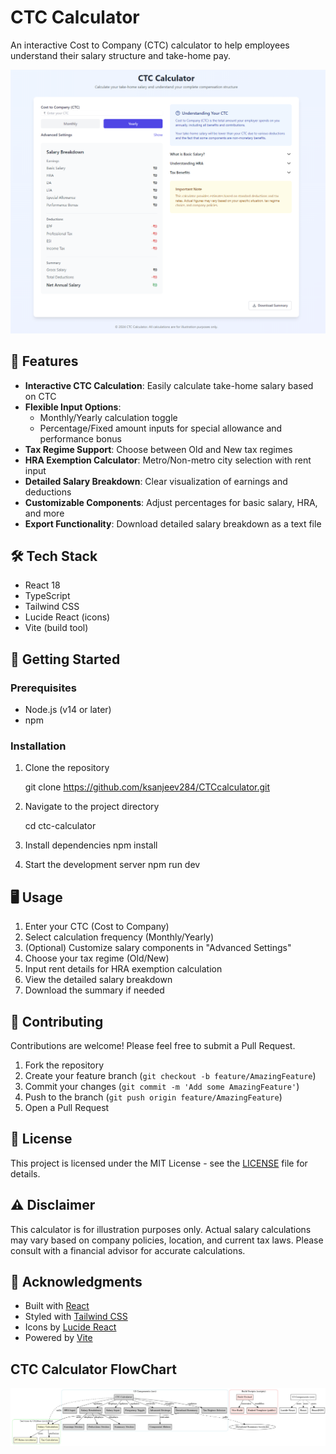 # CTC Calculator

An interactive Cost to Company (CTC) calculator to help employees understand their salary structure and take-home pay.

![CTC Calculator Screenshot](screenshot.png)

## 🚀 Features

- **Interactive CTC Calculation**: Easily calculate take-home salary based on CTC
- **Flexible Input Options**: 
  - Monthly/Yearly calculation toggle
  - Percentage/Fixed amount inputs for special allowance and performance bonus
- **Tax Regime Support**: Choose between Old and New tax regimes
- **HRA Exemption Calculator**: Metro/Non-metro city selection with rent input
- **Detailed Salary Breakdown**: Clear visualization of earnings and deductions
- **Customizable Components**: Adjust percentages for basic salary, HRA, and more
- **Export Functionality**: Download detailed salary breakdown as a text file

## 🛠️ Tech Stack

- React 18
- TypeScript
- Tailwind CSS
- Lucide React (icons)
- Vite (build tool)

## 🏁 Getting Started

### Prerequisites

- Node.js (v14 or later)
- npm

### Installation

1. Clone the repository
   
   git clone https://github.com/ksanjeev284/CTCcalculator.git
   
2. Navigate to the project directory
   
    cd ctc-calculator
   
3. Install dependencies
   npm install

4. Start the development server
   npm run dev


## 🖥️ Usage

1. Enter your CTC (Cost to Company)
2. Select calculation frequency (Monthly/Yearly)
3. (Optional) Customize salary components in "Advanced Settings"
4. Choose your tax regime (Old/New)
5. Input rent details for HRA exemption calculation
6. View the detailed salary breakdown
7. Download the summary if needed

## 🤝 Contributing

Contributions are welcome! Please feel free to submit a Pull Request.

1. Fork the repository
2. Create your feature branch (`git checkout -b feature/AmazingFeature`)
3. Commit your changes (`git commit -m 'Add some AmazingFeature'`)
4. Push to the branch (`git push origin feature/AmazingFeature`)
5. Open a Pull Request

## 📄 License

This project is licensed under the MIT License - see the [LICENSE](LICENSE) file for details.

## ⚠️ Disclaimer

This calculator is for illustration purposes only. Actual salary calculations may vary based on company policies, location, and current tax laws. Please consult with a financial advisor for accurate calculations.

## 🙏 Acknowledgments

- Built with [React](https://reactjs.org/)
- Styled with [Tailwind CSS](https://tailwindcss.com/)
- Icons by [Lucide React](https://lucide.dev/)
- Powered by [Vite](https://vitejs.dev/)

## CTC Calculator FlowChart
![My Image](https://github.com/ksanjeev284/CTCcalculator/blob/main/CTC%20Calculator%20Map.jpeg)
   


